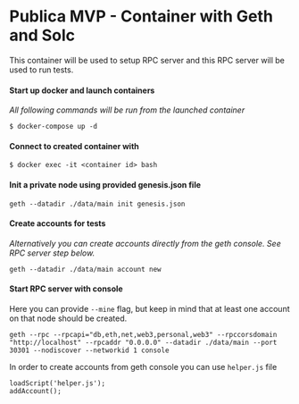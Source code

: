 # Publica MVP - Container with Geth and Solc

This container will be used to setup RPC server and this RPC server will be used to run tests.

#### Start up docker and launch containers
*All following commands will be run from the launched container*
```
$ docker-compose up -d
```

#### Connect to created container with 
```
$ docker exec -it <container id> bash
```

#### Init a private node using provided genesis.json file
```
geth --datadir ./data/main init genesis.json
```

#### Create accounts for tests
*Alternatively you can create accounts directly from the geth console. See RPC server step below.*
```
geth --datadir ./data/main account new
```

#### Start RPC server with console
Here you can provide `--mine` flag, but keep in mind that at least one account on that node should be created.
```
geth --rpc --rpcapi="db,eth,net,web3,personal,web3" --rpccorsdomain "http://localhost" --rpcaddr "0.0.0.0" --datadir ./data/main --port 30301 --nodiscover --networkid 1 console
```

In order to create accounts from geth console you can use `helper.js` file
```
loadScript('helper.js');
addAccount();
```
